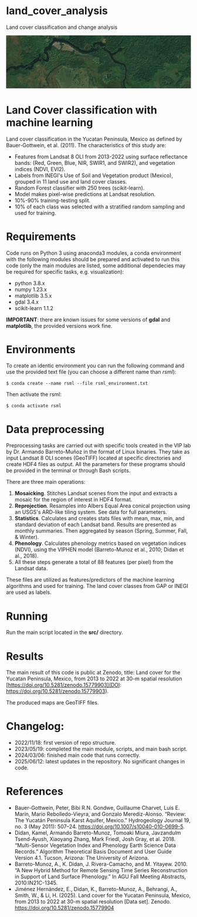 # land_cover_analysis
Land cover classification and change analysis

![](data/river.png)

# Land Cover classification with machine learning

Land cover classification in the Yucatan Peninsula, Mexico as defined by
Bauer-Gottwein, et al. (2011). The characteristics of this study are:

 * Features from Landsat 8 OLI from 2013-2022 using surface reflectance bands:
   (Red, Green, Blue, NIR, SWIR1, and SWIR2), and vegetation indices (NDVI, EVI2).
 * Labels from INEGI's Use of Soil and Vegetation product (Mexico), grouped in 11
   land use and land cover classes.
 * Random Forest classifier with 250 trees (scikit-learn).
 * Model makes pixel-wise predictions at Landsat resolution.
 * 10%-90% training-testing split.
 * 10% of each class was selected with a stratified random sampling and used for
   training.

# Requirements

Code runs on Python 3 using anaconda3 modules, a conda environment with the
following modules should be prepared and activated to run this code (only the
main modules are listed, some additional dependecies may be required for
specific tasks, e.g. visualization):

  * python 3.8.x
  * numpy 1.23.x
  * matplotlib 3.5.x
  * gdal 3.4.x
  * scikit-learn 1.1.2

**IMPORTANT**: there are known issues for some versions of **gdal** and **matplotlib**,
the provided versions work fine.

# Environments

To create an identic environment you can run the following command and use the
provided text file (you can choose a different name than *rsml*):

```
$ conda create --name rsml --file rsml_environment.txt
```

Then activate the rsml:

```
$ conda activate rsml
```

# Data preprocessing

Preprocessing tasks are carried out with specific tools created in the VIP lab
by Dr. Armando Barreto-Muñoz in the format of Linux binaries. They take as input
Landsat 8 OLI scenes (GeoTIFF) located at specific directories and create
HDF4 files as output.
All the parameters for these programs should be provided in the
terminal or through Bash scripts.

There are three main operations:

  1. **Mosaicking**. Stitches Landsat scenes from the input and extracts a
    mosaic for the region of interest in HDF4 format.
  2. **Reprojection**. Resamples into Albers Equal Area conical projection
    using an USGS's ARD-like tiling system. See data for full parameters.
  3. **Statistics**. Calculates and creates stats files with mean, max, min,
    and standard deviation of each Landsat band. Results are presented as
    monthly summaries. Then aggregated by season (Spring, Summer, Fall, & Winter).
  4. **Phenology**. Calculates phenology metrics based on vegetation indices
    (NDVI), using the VIPHEN model (Barreto-Munoz et al., 2010; Didan et al., 2018).
  5. All these steps generate a total of 88 features (per pixel) from the Landsat
    data.

These files are utilized as features/predictors of the machine learning
algorithms and used for training. The land cover classes from GAP or INEGI
are used as labels.

# Running

Run the main script located in the **src/** directory.

# Results

The main result of this code is public at Zenodo, title: Land cover for the Yucatan Peninsula, Mexico, from 2013 to 2022 at 30-m spatial resolution [https://doi.org/10.5281/zenodo.15779903](DOI: https://doi.org/10.5281/zenodo.15779903).

The produced maps are GeoTIFF files.

# Changelog:

  * 2022/11/18: first version of repo structure.
  * 2023/05/19: completed the main module, scripts, and main bash script.
  * 2024/03/06: finished main code that runs correctly.
  * 2025/06/12: latest updates in the repository. No significant changes in code.

# References

  * Bauer-Gottwein, Peter, Bibi R.N. Gondwe, Guillaume Charvet, Luis E. Marín, Mario Rebolledo-Vieyra, and Gonzalo Merediz-Alonso. “Review: The Yucatán Peninsula Karst Aquifer, Mexico.” Hydrogeology Journal 19, no. 3 (May 2011): 507–24. https://doi.org/10.1007/s10040-010-0699-5.
  * Didan, Kamel, Armando Barreto-Munoz, Tomoaki Miura, Javzandulm Tsend-Ayush, Xiaoyang Zhang, Mark Friedl, Josh Gray, et al. 2018. “Multi-Sensor Vegetation Index and Phenology Earth Science Data Records.” Algorithm Theoretical Basis Document and User Guide Version 4.1. Tucson, Arizona: The University of Arizona.
  * Barreto-Munoz, A., K. Didan, J. Rivera-Camacho, and M. Yitayew. 2010. “A New Hybrid Method for Remote Sensing Time Series Reconstruction in Support of Land Surface Phenology.” In AGU Fall Meeting Abstracts, 2010:IN21C-1345.
  * Jiménez Hernández, E., Didan, K., Barreto-Munoz, A., Behrangi, A., Smith, W., & Li, H. (2025). Land cover for the Yucatan Peninsula, Mexico, from 2013 to 2022 at 30-m spatial resolution [Data set]. Zenodo. https://doi.org/10.5281/zenodo.15779904
